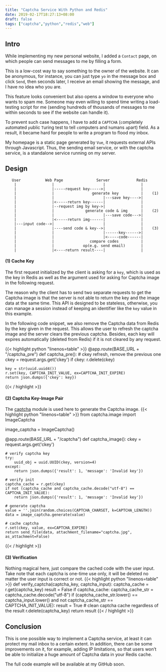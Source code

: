 ```yaml
---
title: "Captcha Service With Python and Redis"
date: 2019-02-17T18:27:13+08:00
draft: false
tags: ["captcha","python","redis","web"]
---
```


## Intro
While implementing my new personal website, I added a `Contact` page, on which people can send messages to me by filling a form.

This is a low-cost way to say something to the owner of the website. It can be anonymous, for instance, you can just type `yo` in the message box and click `Send`, then seconds later, I receive an email showing the message, and I have no idea who you are.

This feature looks convenient but also opens a window to everyone who wants to spam me. Someone may even willing to spend time writing a load-testing script for me (sending hundreds of thousands of messages to me within seconds to see if the website can handle it).

To prevent such case happens, I have to add a `CAPTCHA` (`c`ompletely `a`utomated `p`ublic `T`uring test to tell `c`omputers and `h`umans `a`part) field. As a result, it became hard for people to write a program to flood my inbox.

My homepage is a static page generated by `Vue`, it requests external APIs through Javascript. Thus, the sending email service, or with the captcha service, is a standalone service running on my server.

## Design
```
   User           Web Page               Server            Redis
    |                |                      |                |
    |                |-----request key----->|                |
    |                |                 generate key          |    (1)
    |                |                      |---save key---->|
    |                |<-----return key------|                |
    |                |--request img by key->|                |
    |                |              generate code & img      |    (2)
    |                |                      |---save code--->|
    |                |<-----return img------|                |
    |---input code-->|                      |                |
    |                |----send code & key-->|                |    (3)
    |                |                      |------key------>|
    |                |                      |<-----code------|
    |                |                compare codes          |
    |                |             op(e.g. send email)       |
    |                |<----return result----|                |
```

#### (1) Cache Key
The first request initialized by the client is asking for a `key`, which is used as the key in Redis as well as the argument used for asking for Captcha image in the following request.

The reason why the client has to send two separate requests to get the Captcha image is that the server is not able to return the key and the image data at the same time. This API is designed to be stateless, otherwise, you can manage a session instead of keeping an identifier like the `key` value in this example.

In the following code snippet, we also remove the Captcha data from Redis by the key given in the request. This allows the user to refresh the captcha image and the server clears the previous captcha. Besides, each key will expires automatically (deleted from Redis) if it is not cleared by any request.

{{< highlight python "linenos=table" >}}
@app.route(BASE_URL + "/captcha_pre")
def captcha_pre():
	# ckey refresh, remove the previous one
	ckey = request.args.get('ckey')
	if ckey:
		r.delete(ckey)

	key = str(uuid.uuid4())
	r.set(key, CAPTCHA_INIT_VALUE, ex=CAPTCHA_INIT_EXPIRE)
	return json.dumps({'ckey': key})
{{< / highlight >}}

#### (2) Captcha Key-Image Pair
The [captcha](https://pypi.org/project/captcha/) module is used here to generate the Captcha image.
{{< highlight python "linenos=table" >}}
from captcha.image import ImageCaptcha

image_captcha = ImageCaptcha()

@app.route(BASE_URL + "/captcha")
def captcha_image():
	ckey = request.args.get('ckey')

	# verify captcha key
	try:
		uuid_obj = uuid.UUID(ckey, version=4)
	except:
		return json.dumps({'result': 1, 'message': 'Invalid key'})

	# verify init
	captcha_cache = r.get(ckey)
	if not (captcha_cache and captcha_cache.decode("utf-8") == CAPTCHA_INIT_VALUE):
		return json.dumps({'result': 1, 'message': 'Invalid key'})
	
	# generate captcha
	value = ''.join(random.choices(CAPTCHA_CHARSET, k=CAPTCHA_LENGTH))
	data = image_captcha.generate(value)

	# cache captcha
	r.set(ckey, value, ex=CAPTCHA_EXPIRE)
	return send_file(data, attachment_filename="captcha.jpg", as_attachment=False)
{{< / highlight >}}

#### (3) Verification
Nothing magical here, just compare the cached code with the user input. Take note that each captcha is one-time use only, it will be deleted no matter the user input is correct or not.
{{< highlight python "linenos=table" >}}
def verify_captcha(captcha_key, captcha_input):
	captcha_cache = r.get(captcha_key)
	result = False
	if captcha_cache:
		captcha_cache_str = captcha_cache.decode("utf-8")
		if (captcha_cache_str.lower() == captcha_input.lower()
			and not captcha_cache_str == CAPTCHA_INIT_VALUE):
			result = True
		# clean captcha cache regardless of the result
		r.delete(captcha_key)
	return result
{{< / highlight >}}

## Conclusion
This is one possible way to implement a Captcha service, at least it can protect my mail inbox to a certain extent. In addition, there can be some improvements on it, for example, adding IP limitations, so that users won’t be able to initialize a huge amount of Captcha data in your Redis cache.

The full code example will be available at my GitHub soon.
